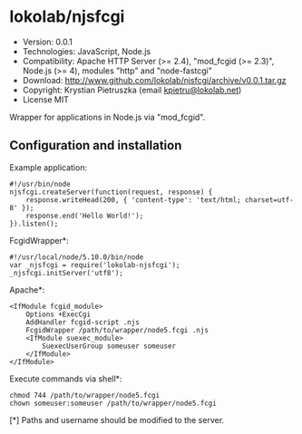 lokolab/njsfcgi
===============

- Version:
      0.0.1
- Technologies:
      JavaScript, Node.js
- Compatibility:
      Apache HTTP Server (>= 2.4), "mod_fcgid (>= 2.3)", Node.js (>= 4), modules "http" and "node-fastcgi"
- Download:
      http://www.github.com/lokolab/njsfcgi/archive/v0.0.1.tar.gz
- Copyright:
      Krystian Pietruszka (email kpietru@lokolab.net)
- License MIT

Wrapper for applications in Node.js via "mod_fcgid".

Configuration and installation
------------------------------

Example application:

    #!/usr/bin/node
    njsfcgi.createServer(function(request, response) {
        response.writeHead(200, { 'content-type': 'text/html; charset=utf-8' });
        response.end('Hello World!');
    }).listen();

FcgidWrapper*:

    #!/usr/local/node/5.10.0/bin/node
    var _njsfcgi = require('lokolab-njsfcgi');
    _njsfcgi.initServer('utf8');

Apache*:

    <IfModule fcgid_module>
        Options +ExecCgi
        AddHandler fcgid-script .njs
        FcgidWrapper /path/to/wrapper/node5.fcgi .njs
        <IfModule suexec_module>
            SuexecUserGroup someuser someuser
        </IfModule>
    </IfModule>

Execute commands via shell*:

    chmod 744 /path/to/wrapper/node5.fcgi
    chown someuser:someuser /path/to/wrapper/node5.fcgi

[*] Paths and username should be modified to the server.
